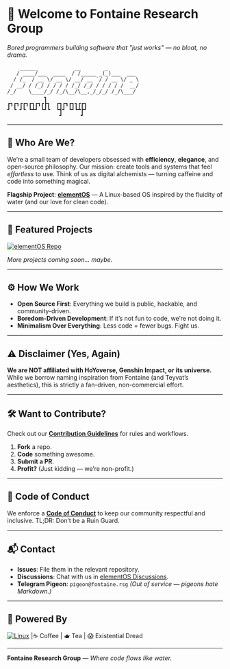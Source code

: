 # 🌊 Welcome to **Fontaine Research Group**  
*Bored programmers building software that "just works" — no bloat, no drama.*  

```
    ______            __        _          
   / ____/___  ____  / /_____ _(_)___  ___ 
  / /_  / __ \/ __ \/ __/ __ `/ / __ \/ _ \
 / __/ / /_/ / / / / /_/ /_/ / / / / /  __/
/_/    \____/_/ /_/\__/\__,_/_/_/ /_/\___/ 
            ┓             
┏┓┏┓┏┏┓┏┓┏┓┏┣┓  ┏┓┏┓┏┓┓┏┏┓
┛ ┗ ┛┗ ┗┻┛ ┗┛┗  ┗┫┛ ┗┛┗┻┣┛
                 ┛      ┛ 
```

---

## 🧪 Who Are We?  
We’re a small team of developers obsessed with **efficiency**, **elegance**, and open-source philosophy. Our mission: create tools and systems that feel *effortless* to use. Think of us as digital alchemists — turning caffeine and code into something magical.  

**Flagship Project**: [**elementOS**](https://github.com/FontaineRSG/elementOS) — A Linux-based OS inspired by the fluidity of water (and our love for clean code).  

---

## 🚀 Featured Projects  
[![elementOS Repo](https://img.shields.io/badge/elementOS-Repository-0078D4?style=for-the-badge&logo=linux&logoColor=white)](https://github.com/FontaineRSG/elementOS)  

*More projects coming soon… maybe.*  

---

## ⚙️ How We Work  
- **Open Source First**: Everything we build is public, hackable, and community-driven.  
- **Boredom-Driven Development**: If it’s not fun to code, we’re not doing it.  
- **Minimalism Over Everything**: Less code = fewer bugs. Fight us.  

---

## ⚠️ Disclaimer (Yes, Again)  
**We are NOT affiliated with HoYoverse, Genshin Impact, or its universe.**  
While we borrow naming inspiration from Fontaine (and Teyvat’s aesthetics), this is strictly a fan-driven, non-commercial effort.  

---

## 🛠️ Want to Contribute?  
Check out our [**Contribution Guidelines**](https://github.com/FontaineRSG/.github/blob/main/CONTRIBUTING.md) for rules and workflows.  

1. **Fork** a repo.  
2. **Code** something awesome.  
3. **Submit a PR**.  
4. **Profit?** (Just kidding — we’re non-profit.)  

---

## 📜 Code of Conduct  
We enforce a [**Code of Conduct**](https://github.com/FontaineRSG/.github/blob/main/CODE_OF_CONDUCT.md) to keep our community respectful and inclusive. TL;DR: Don’t be a Ruin Guard.  

---

## 📬 Contact  
- **Issues**: File them in the relevant repository.  
- **Discussions**: Chat with us in [elementOS Discussions](https://github.com/FontaineRSG/elementOS/discussions).  
- **Telegram Pigeon**: `pigeon@fontaine.rsg` *(Out of service — pigeons hate Markdown.)*  

---

## 🔮 Powered By  
[![Linux](https://img.shields.io/badge/Linux-FCC624?style=flat&logo=linux&logoColor=black)](https://www.kernel.org/)    |☕ Coffee | 🫖 Tea | 😱 Existential Dread  

---

**Fontaine Research Group** — *Where code flows like water.*  
